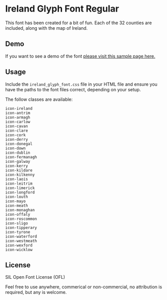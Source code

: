 # Ireland Glyph Font Regular

This font has been created for a bit of fun. Each of the 32 counties are included, along with the map of Ireland. 

## Demo
If you want to see a demo of the font <a href="http://demos.wolfhound.ie/ireland-glyph-font/" target="_blank">please visit this sample page here.</a>

## Usage

Include the `ireland_glyph_font.css` file in your HTML file and ensure you have the paths to the font files correct, depending on your setup. 

The follow classes are available:

```
icon-ireland
icon-antrim
icon-armagh
icon-carlow
icon-cavan
icon-clare
icon-cork
icon-derry
icon-donegal
icon-down
icon-dublin
icon-fermanagh
icon-galway
icon-kerry
icon-kildare
icon-kilkenny
icon-laois
icon-leitrim
icon-limerick
icon-longford
icon-louth
icon-mayo
icon-meath
icon-monaghan
icon-offaly
icon-roscommon
icon-sligo
icon-tipperary
icon-tyrone
icon-waterford
icon-westmeath
icon-wexford
icon-wicklow
```

## License 

SIL Open Font License (OFL) 

Feel free to use anywhere, commerical or non-commercial, no attribution is required, but any is welcome. 
